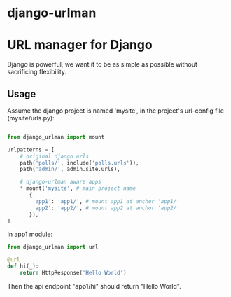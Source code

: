 # django-urlman
URL manager for Django
======================

Django is powerful, we want it to be as simple as possible without sacrificing flexibility.

Usage
------

Assume the django project is named 'mysite', in the project's url-config file (mysite/urls.py):

```python

from django_urlman import mount

urlpatterns = [
    # original django urls
    path('polls/', include('polls.urls')),
    path('admin/', admin.site.urls),

    # django-urlman aware apps
    * mount('mysite', # main project name 
       {
        'app1': 'app1/', # mount app1 at anchor 'app1/'
        'app2': 'app2/', # mount app2 at anchor 'app2/'
       }),
]

```

In app1 module:

```python
from django_urlman import url

@url
def hi(_):
    return HttpResponse('Hello World')

```

Then the api endpoint "app1/hi" should return "Hello World". 
